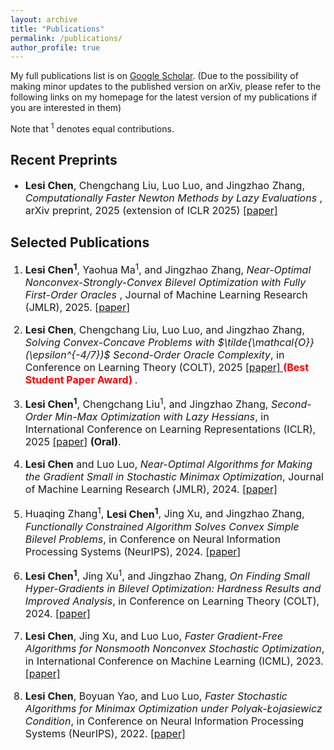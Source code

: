 ```yaml
---
layout: archive
title: "Publications"
permalink: /publications/
author_profile: true
---
```


My full publications list is on [Google Scholar](https://scholar.google.com/citations?user=ynGzhugAAAAJ&hl=en&oi=ao). (Due to the possibility of making minor updates to the published version on arXiv, please refer to the following links on my homepage for the latest version of my publications if you are interested in them)

Note that <sup>1</sup> denotes equal contributions.

 <h2> Recent Preprints </h2>

<ul>
<font size="3">
<li><p>  <b>Lesi Chen</b>, Chengchang Liu, Luo Luo, and Jingzhao Zhang,
<i> Computationally Faster Newton Methods by Lazy Evaluations </i>,
 arXiv preprint, 2025 (extension of ICLR 2025)
 <a href="https://arxiv.org/abs/2501.17488">[paper]  </a> 
</p></li>
</font>
</ul>

<h2> Selected Publications </h2>

<ol>
<font size="3">  
<li><p> <b>Lesi Chen<sup>1</sup></b>, Yaohua Ma<sup>1</sup>, and Jingzhao Zhang,
 <i> Near-Optimal Nonconvex-Strongly-Convex Bilevel Optimization with Fully First-Order Oracles </i>, Journal of Machine Learning Research (JMLR), 2025.
  <a href="https://arxiv.org/abs/2306.14853">[paper]  </a>
 </p></li>
<li><p> <b>Lesi Chen</b>, Chengchang Liu, Luo Luo, and Jingzhao Zhang,  <i> Solving Convex-Concave Problems with $\tilde{\mathcal{O}}(\epsilon^{-4/7})$ Second-Order Oracle Complexity</i>, in Conference on Learning Theory (COLT), 2025  <a href="http://arxiv.org/abs/2506.08362">[paper]  </a> <span style="color: red; font-weight: bold;"> (Best Student Paper Award) </span>.
</p></li> 
<li><p> <b>Lesi Chen<sup>1</sup></b>, Chengchang Liu<sup>1</sup>, and Jingzhao Zhang,  <i> Second-Order Min-Max Optimization with Lazy Hessians</i>, in International Conference on  Learning Representations (ICLR), 2025  <a href="https://arxiv.org/pdf/2410.09568">[paper]</a>  <b>(Oral)</b>. 
</p></li>
<li><p> <b>Lesi Chen</b> and Luo Luo, <i> Near-Optimal Algorithms for Making the Gradient Small in Stochastic Minimax Optimization</i>, Journal of Machine Learning Research (JMLR), 2024.
  <a href="https://arxiv.org/abs/2208.05925">[paper]</a>
</p></li> 
<li><p> Huaqing Zhang<sup>1</sup>, <b>Lesi Chen<sup>1</sup></b>, Jing Xu, and Jingzhao Zhang, <i>
 Functionally Constrained Algorithm Solves Convex Simple Bilevel Problems</i>, in Conference on Neural Information Processing Systems (NeurIPS), 2024.
 <a href="https://arxiv.org/abs/2409.06530">[paper]  </a>
 </p></li>
<!--  <li><p>
Decentralized Convex Finite-Sum Optimization with Better Dependence on Condition Numbers. <br />
Yuxing Liu, <b>Lesi Chen</b>,  and Luo Luo. <a href="https://openreview.net/pdf?id=LLdeUPOUXk">[ICML 2024] </a> 
</p></li>
<li><p> Communication Efficient Distributed Newton Method with Fast Convergence Rates. <br />
 Chengchang Liu, <b>Lesi Chen</b>, Luo Luo, and John C.S. Lui. <a href="https://arxiv.org/abs/2305.17945">[SIGKDD 2023] </a>
</p> </li> -->
<li><p> <b>Lesi Chen<sup>1</sup></b>, Jing Xu<sup>1</sup>, and Jingzhao Zhang, <i> On Finding Small Hyper-Gradients in Bilevel Optimization: Hardness Results and Improved Analysis</i>,
 in Conference on Learning Theory (COLT), 2024.
  <a href="https://arxiv.org/abs/2301.00712">[paper] </a>
</p></li>
<!--  <li><p> An Efficient Stochastic Algorithm for Decentralized Nonconvex-Strongly-Concave Minimax Optimization. <br />
<b>Lesi Chen</b>, Haishan Ye, and Luo Luo. <a href="https://arxiv.org/abs/2212.02387">[AISTATS 2024] </a>
</p> </li> -->
 <li><p> <b>Lesi Chen</b>, Jing Xu, and Luo Luo, <i> Faster Gradient-Free Algorithms for Nonsmooth Nonconvex Stochastic Optimization</i>,
 in International Conference on Machine Learning (ICML), 2023. 
  <a href="https://arxiv.org/abs/2301.06428"> [paper] </a>
 </p> </li>
<li><p>  <b>Lesi Chen</b>, Boyuan Yao, and Luo Luo, <i> Faster Stochastic Algorithms for Minimax Optimization under Polyak-Łojasiewicz Condition</i>, 
 in Conference on Neural Information Processing Systems (NeurIPS), 2022.
  <a href="https://arxiv.org/abs/2307.15868"> [paper] </a>
 </p> </li> 
</font>
</ol>

  
  
